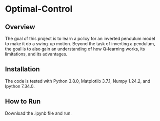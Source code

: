 # Optimal-Control

## Overview
The goal of this project is to learn a policy for an inverted pendulum model to make it do a swing-up motion. Beyond the task of inverting a pendulum, the goal is to also gain an understanding of how Q-learning works, its limitations, and its advantages.

## Installation
The code is tested with Python 3.8.0, Matplotlib 3.7.1, Numpy 1.24.2, and Ipython 7.34.0.

## How to Run
Download the .ipynb file and run.

